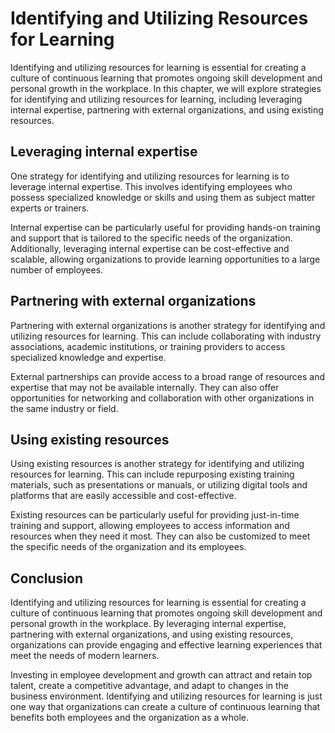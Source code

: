 # Identifying and Utilizing Resources for Learning

Identifying and utilizing resources for learning is essential for creating a culture of continuous learning that promotes ongoing skill development and personal growth in the workplace. In this chapter, we will explore strategies for identifying and utilizing resources for learning, including leveraging internal expertise, partnering with external organizations, and using existing resources.

Leveraging internal expertise
-----------------------------

One strategy for identifying and utilizing resources for learning is to leverage internal expertise. This involves identifying employees who possess specialized knowledge or skills and using them as subject matter experts or trainers.

Internal expertise can be particularly useful for providing hands-on training and support that is tailored to the specific needs of the organization. Additionally, leveraging internal expertise can be cost-effective and scalable, allowing organizations to provide learning opportunities to a large number of employees.

Partnering with external organizations
--------------------------------------

Partnering with external organizations is another strategy for identifying and utilizing resources for learning. This can include collaborating with industry associations, academic institutions, or training providers to access specialized knowledge and expertise.

External partnerships can provide access to a broad range of resources and expertise that may not be available internally. They can also offer opportunities for networking and collaboration with other organizations in the same industry or field.

Using existing resources
------------------------

Using existing resources is another strategy for identifying and utilizing resources for learning. This can include repurposing existing training materials, such as presentations or manuals, or utilizing digital tools and platforms that are easily accessible and cost-effective.

Existing resources can be particularly useful for providing just-in-time training and support, allowing employees to access information and resources when they need it most. They can also be customized to meet the specific needs of the organization and its employees.

Conclusion
----------

Identifying and utilizing resources for learning is essential for creating a culture of continuous learning that promotes ongoing skill development and personal growth in the workplace. By leveraging internal expertise, partnering with external organizations, and using existing resources, organizations can provide engaging and effective learning experiences that meet the needs of modern learners.

Investing in employee development and growth can attract and retain top talent, create a competitive advantage, and adapt to changes in the business environment. Identifying and utilizing resources for learning is just one way that organizations can create a culture of continuous learning that benefits both employees and the organization as a whole.

